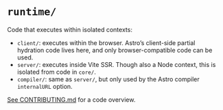 # `runtime/`

Code that executes within isolated contexts:

- `client/`: executes within the browser. Astro’s client-side partial hydration code lives here, and only browser-compatible code can be used.
- `server/`: executes inside Vite SSR. Though also a Node context, this is isolated from code in `core/`.
- `compiler/`: same as `server/`, but only used by the Astro compiler `internalURL` option.

[See CONTRIBUTING.md](../../../../CONTRIBUTING.md) for a code overview.
